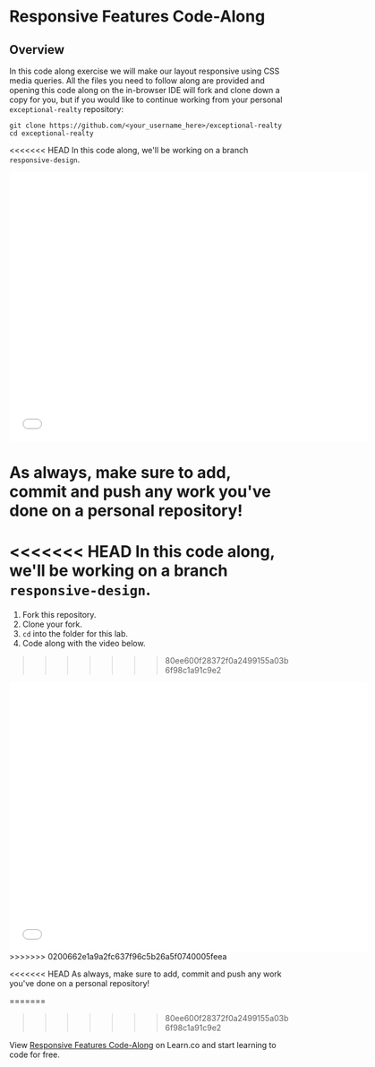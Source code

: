 # Responsive Features Code-Along

## Overview

In this code along exercise we will make our layout responsive using CSS media
queries. All the files you need to follow along are provided and opening this
code along on the in-browser IDE will fork and clone down a copy for you, but
if you would like to continue working from your personal `exceptional-realty`
repository:

```
git clone https://github.com/<your_username_here>/exceptional-realty
cd exceptional-realty
```

<<<<<<< HEAD
In this code along, we'll be working on a branch `responsive-design`.

<iframe width="640" height="480" src="//www.youtube.com/embed/qxxJhKd2VDE?rel=0&controls=1&showinfo=1" frameborder="0" allowfullscreen></iframe>

As always, make sure to add, commit and push any work you've done on a personal
repository!
=======
<<<<<<< HEAD
In this code along, we'll be working on a branch `responsive-design`.
=======
1. Fork this repository.
2. Clone your fork.
3. `cd` into the folder for this lab.
4. Code along with the video below.
>>>>>>> 80ee600f28372f0a2499155a03b6f98c1a91c9e2

<iframe width="640" height="480" src="//www.youtube.com/embed/qxxJhKd2VDE?rel=0&controls=1&showinfo=1" frameborder="0" allowfullscreen></iframe>
>>>>>>> 0200662e1a9a2fc637f96c5b26a5f0740005feea

<<<<<<< HEAD
As always, make sure to add, commit and push any work you've done on a personal
repository!

=======
>>>>>>> 80ee600f28372f0a2499155a03b6f98c1a91c9e2
<p data-visibility='hidden'>View <a href='https://learn.co/lessons/adding-responsive-features' title='Responsive Features Code-Along'>Responsive Features Code-Along</a> on Learn.co and start learning to code for free.</p>
